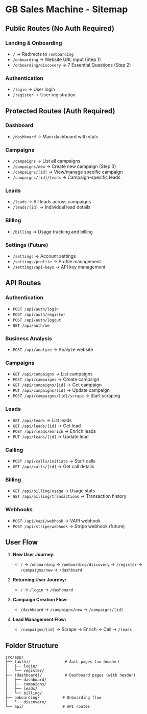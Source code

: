# GB Sales Machine - Sitemap

## Public Routes (No Auth Required)

### Landing & Onboarding
- `/` → Redirects to `/onboarding`
- `/onboarding` → Website URL input (Step 1)
- `/onboarding/discovery` → 7 Essential Questions (Step 2)

### Authentication
- `/login` → User login
- `/register` → User registration

## Protected Routes (Auth Required)

### Dashboard
- `/dashboard` → Main dashboard with stats

### Campaigns
- `/campaigns` → List all campaigns
- `/campaigns/new` → Create new campaign (Step 3)
- `/campaigns/[id]` → View/manage specific campaign
- `/campaigns/[id]/leads` → Campaign-specific leads

### Leads
- `/leads` → All leads across campaigns
- `/leads/[id]` → Individual lead details

### Billing
- `/billing` → Usage tracking and billing

### Settings (Future)
- `/settings` → Account settings
- `/settings/profile` → Profile management
- `/settings/api-keys` → API key management

## API Routes

### Authentication
- `POST /api/auth/login`
- `POST /api/auth/register`
- `POST /api/auth/logout`
- `GET /api/auth/me`

### Business Analysis
- `POST /api/analyze` → Analyze website

### Campaigns
- `GET /api/campaigns` → List campaigns
- `POST /api/campaigns` → Create campaign
- `GET /api/campaigns/[id]` → Get campaign
- `PUT /api/campaigns/[id]` → Update campaign
- `POST /api/campaigns/[id]/scrape` → Start scraping

### Leads
- `GET /api/leads` → List leads
- `GET /api/leads/[id]` → Get lead
- `POST /api/leads/enrich` → Enrich leads
- `PUT /api/leads/[id]` → Update lead

### Calling
- `POST /api/calls/initiate` → Start calls
- `GET /api/calls/[id]` → Get call details

### Billing
- `GET /api/billing/usage` → Usage stats
- `GET /api/billing/transactions` → Transaction history

### Webhooks
- `POST /api/vapi/webhook` → VAPI webhook
- `POST /api/stripe/webhook` → Stripe webhook (future)

## User Flow

1. **New User Journey:**
   - `/` → `/onboarding` → `/onboarding/discovery` → `/register` → `/campaigns/new` → `/dashboard`

2. **Returning User Journey:**
   - `/` → `/login` → `/dashboard`

3. **Campaign Creation Flow:**
   - `/dashboard` → `/campaigns/new` → `/campaigns/[id]`

4. **Lead Management Flow:**
   - `/campaigns/[id]` → Scrape → Enrich → Call → `/leads`

## Folder Structure

```
src/app/
├── (auth)/               # Auth pages (no header)
│   ├── login/
│   └── register/
├── (dashboard)/          # Dashboard pages (with header)
│   ├── dashboard/
│   ├── campaigns/
│   ├── leads/
│   └── billing/
├── onboarding/          # Onboarding flow
│   └── discovery/
└── api/                 # API routes
```